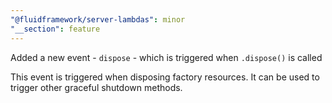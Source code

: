 ```yaml
---
"@fluidframework/server-lambdas": minor
"__section": feature
---
```


Added a new event - `dispose` - which is triggered when `.dispose()` is called

This event is triggered when disposing factory resources. It can be used to trigger other graceful shutdown methods.
